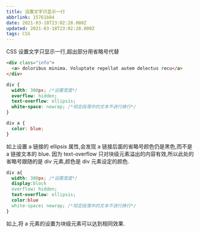 ```yaml
---
title: 设置文字只显示一行
abbrlink: 15761b84
date: 2021-03-18T23:02:28.000Z
updated: 2021-03-18T23:02:28.000Z
tags: CSS
---
```


CSS 设置文字只显示一行,超出部分用省略号代替

```html
<div class="info">
  <a> doloribus minima. Voluptate repellat autem delectus recu</a>
</div>
```

<!-- more -->

```css
div {
  width: 300px; /*设置宽度*/
  overflow: hidden;
  text-overflow: ellipsis;
  white-space: nowrap; /*规定段落中的文本不进行换行*/
}

div a {
  color: blue;
}
```

如上设置 a 链接的 ellipsis 属性,会发现 a 链接后面的省略号颜色仍是黑色,而不是 a 链接文本的 blue. 因为 text-overflow 只对块级元素溢出的内容有效,所以此处的省略号跟随的是 div 元素,颜色是 div 元素设定的颜色.

```css
div a{
  width: 300px; /*设置宽度*/
  display:block
  overflow: hidden;
  text-overflow: ellipsis;
  color:blue
  white-space: nowrap; /*规定段落中的文本不进行换行*/
}

```

如上,将 a 元素的设置为块级元素可以达到相同效果.
